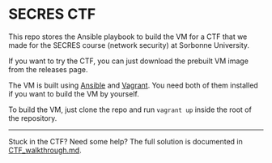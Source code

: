 # SECRES CTF

This repo stores the Ansible playbook to build the VM for a CTF that we made for the SECRES course (network security) at Sorbonne University.

If you want to try the CTF, you can just download the prebuilt VM image from the releases page.


The VM is built using [Ansible](https://www.ansible.com) and [Vagrant](https://www.vagrantup.com). You need both of them installed if you want to build the VM by yourself.

To build the VM, just clone the repo and run `vagrant up` inside the root of the repository.

---

Stuck in the CTF? Need some help? The full solution is documented in [CTF_walkthrough.md](CTF_walkthrough.md).

